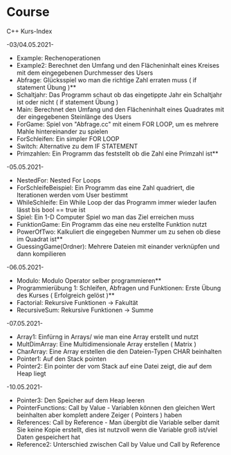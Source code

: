 # Course
C++ Kurs-Index


 -03/04.05.2021-

- Example: Rechenoperationen
- Example2: Berechnet den Umfang und den Flächeninhalt eines Kreises mit dem eingegebenen Durchmesser des Users 
- Abfrage: Glücksspiel wo man die richtige Zahl erraten muss ( if statement Übung )**
- Schaltjahr: Das Programm schaut ob das eingetippte Jahr ein Schaltjahr ist oder nicht ( if statement Übung )
- Main: Berechnet den Umfang und den Flächeninhalt eines Quadrates mit der eingegebenen Steinlänge des Users
- ForGame: Spiel von "Abfrage.cc" mit einem FOR LOOP, um es mehrere Mahle hintereinander zu spielen
- ForSchleifen: Ein simpler FOR LOOP
- Switch: Alternative zu dem IF STATEMENT
- Primzahlen: Ein Programm das feststellt ob die Zahl eine Primzahl ist**

 -05.05.2021-
 
 - NestedFor: Nested For Loops
 - ForSchleifeBeispiel: Ein Programm das eine Zahl quadriert, die Iterationen werden vom User bestimmt
 - WhileSchleife: Ein While Loop der das Programm immer wieder laufen lässt bis bool == true ist
 - Spiel: Ein 1-D Computer Spiel wo man das Ziel erreichen muss
 - FunktionGame: Ein Programm das eine neu erstellte Funktion nutzt
 - PowerOfTwo: Kalkuliert die eingegeben Nummer um zu sehen ob diese im Quadrat ist**
 - GuessingGame(Ordner): Mehrere Dateien mit einander verknüpfen und dann kompilieren

 -06.05.2021-
 
 - Modulo: Modulo Operator selber programmieren**
 - Programmierübung 1: Schleifen, Abfragen und Funktionen: Erste Übung des Kurses ( Erfolgreich gelöst )**
 - Factorial: Rekursive Funktionen -> Fakultät
 - RecursiveSum: Rekursive Funktionen -> Summe

 -07.05.2021-
 
 - Array1: Einfürng in Arrays/ wie man eine Array erstellt und nutzt
 - MultDimArray: Eine Multidimensionale Array erstellen ( Matrix ) 
 - CharArray: Eine Array erstellen die den Dateien-Typen CHAR beinhalten
 - Pointer1: Auf den Stack pointen
 - Pointer2: Ein pointer der vom Stack auf eine Datei zeigt, die auf dem Heap liegt

 -10.05.2021-
 
 - Pointer3: Den Speicher auf dem Heap leeren
 - PointerFunctions: Call by Value - Variablen können den gleichen Wert beinhalten aber komplett andere Zeiger ( Pointers ) haben
 - References: Call by Reference - Man übergibt die Variable selber damit Sie keine Kopie erstellt, dies ist nutzvoll wenn die Variable groß ist/viel Daten gespeichert hat
 - Reference2: Unterschied zwischen Call by Value und Call by Reference
